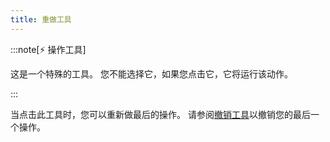 ```yaml
---
title: 重做工具
---
```


:::note[⚡ 操作工具]

这是一个特殊的工具。
您不能选择它，如果您点击它，它将运行该动作。

:::

当点击此工具时，您可以重新做最后的操作。
请参阅[撤销工具](../撤消)以撤销您的最后一个操作。
